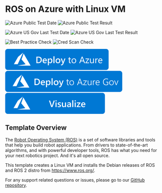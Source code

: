 # ROS on Azure with Linux VM

![Azure Public Test Date](https://azurequickstartsservice.blob.core.windows.net/badges/ros-vm-linux/PublicLastTestDate.svg)
![Azure Public Test Result](https://azurequickstartsservice.blob.core.windows.net/badges/ros-vm-linux/PublicDeployment.svg)

![Azure US Gov Last Test Date](https://azurequickstartsservice.blob.core.windows.net/badges/ros-vm-linux/FairfaxLastTestDate.svg)
![Azure US Gov Last Test Result](https://azurequickstartsservice.blob.core.windows.net/badges/ros-vm-linux/FairfaxDeployment.svg)

![Best Practice Check](https://azurequickstartsservice.blob.core.windows.net/badges/ros-vm-linux/BestPracticeResult.svg)
![Cred Scan Check](https://azurequickstartsservice.blob.core.windows.net/badges/ros-vm-linux/CredScanResult.svg)

[![Deploy To Azure](https://raw.githubusercontent.com/Azure/azure-quickstart-templates/master/1-CONTRIBUTION-GUIDE/images/deploytoazure.svg?sanitize=true)](https://portal.azure.com/#create/Microsoft.Template/uri/https%3A%2F%2Fraw.githubusercontent.com%2FAzure%2Fazure-quickstart-templates%2Fmaster%2Fros-vm-linux%2Fazuredeploy.json)
[![Deploy To Azure US Gov](https://raw.githubusercontent.com/Azure/azure-quickstart-templates/master/1-CONTRIBUTION-GUIDE/images/deploytoazuregov.svg?sanitize=true)](https://portal.azure.us/#create/Microsoft.Template/uri/https%3A%2F%2Fraw.githubusercontent.com%2FAzure%2Fazure-quickstart-templates%2Fmaster%2Fros-vm-linux%2Fazuredeploy.json)
[![Visualize](https://raw.githubusercontent.com/Azure/azure-quickstart-templates/master/1-CONTRIBUTION-GUIDE/images/visualizebutton.svg?sanitize=true)](http://armviz.io/#/?load=https%3A%2F%2Fraw.githubusercontent.com%2FAzure%2Fazure-quickstart-templates%2Fmaster%2Fros-vm-linux%2Fazuredeploy.json)

## Template Overview

The [Robot Operating System (ROS)](https://www.ros.org/) is a set of software libraries and tools that help you build robot applications.
From drivers to state-of-the-art algorithms, and with powerful developer tools, ROS has what you need for your next robotics project.
And it's all open source.

This template creates a Linux VM and installs the Debian releases of ROS and ROS 2 distro from https://www.ros.org/.

For any support related questions or issues, please go to our [GitHub repository](https://github.com/ms-iot/ROSOnWindows).
